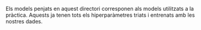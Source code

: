 Els models penjats en aquest directori corresponen als models utilitzats a la pràctica. Aquests ja tenen tots els hiperparàmetres triats i entrenats amb les nostres dades.
